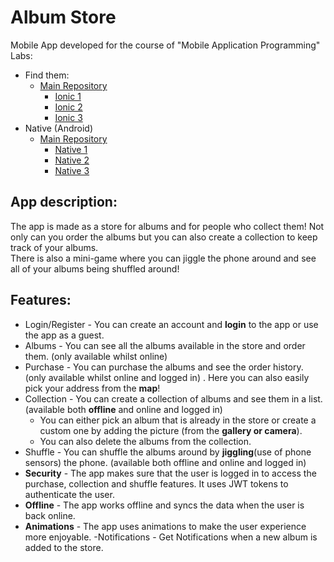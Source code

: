 # Album Store

Mobile App developed for the course of "Mobile Application Programming"
Labs:

- Find them:
  - [Main Repository](https://github.com/deeaion/Album-Store-Mobile-App/tree/main)
    - [Ionic 1](https://github.com/deeaion/Album-Store-Mobile-App/tree/ionic)
    - [Ionic 2](https://github.com/deeaion/Album-Store-Mobile-App/tree/ionic-2)
    - [Ionic 3](https://github.com/deeaion/Album-Store-Mobile-App/tree/ionic-3)
- Native (Android)
  - [Main Repository](https://github.com/deeaion/Album-Store-Mobile-App-Android)
    - [Native 1](https://github.com/deeaion/Album-Store-Mobile-App-Android/tree/Android-1)
    - [Native 2](https://github.com/deeaion/Album-Store-Mobile-App-Android/tree/Android-2)
    - [Native 3](https://github.com/deeaion/Album-Store-Mobile-App-Android/tree/Android-3)

## App description:

The app is made as a store for albums and for people who collect them! Not only can you order the albums but you can also create a collection to keep track of your albums.  
There is also a mini-game where you can jiggle the phone around and see all of your albums being shuffled around!

## Features:

- Login/Register - You can create an account and **login** to the app or use the app as a guest.
- Albums - You can see all the albums available in the store and order them. (only available whilst online)
- Purchase - You can purchase the albums and see the order history. (only available whilst online and logged in) . Here you can also easily pick your address from the **map**!
- Collection - You can create a collection of albums and see them in a list. (available both **offline** and online and logged in)
  - You can either pick an album that is already in the store or create a custom one by adding the picture (from the **gallery or camera**).
  - You can also delete the albums from the collection.
- Shuffle - You can shuffle the albums around by **jiggling**(use of phone sensors) the phone. (available both offline and online and logged in)
- **Security** - The app makes sure that the user is logged in to access the purchase, collection and shuffle features. It uses JWT tokens to authenticate the user.
- **Offline** - The app works offline and syncs the data when the user is back online.
- **Animations** - The app uses animations to make the user experience more enjoyable.
  -Notifications - Get Notifications when a new album is added to the store.
